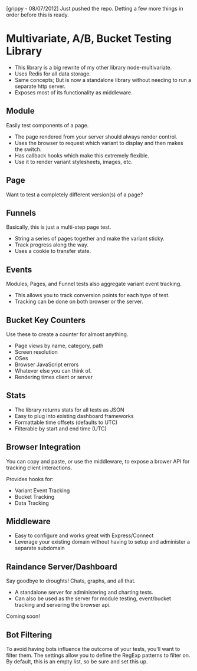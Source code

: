 [grippy - 08/07/2012] Just pushed the repo. Detting a few more things in order before this is ready.

# Multivariate, A/B, Bucket Testing Library
  - This library is a big rewrite of my other library node-multivariate.
  - Uses Redis for all data storage.
  - Same concepts; But is now a standalone library without needing to run a separate http server.
  - Exposes most of its functionality as middleware.

## Module
  Easily test components of a page.

  - The page rendered from your server should always render control.
  - Uses the browser to request which variant to display and then makes the switch.
  - Has callback hooks which make this extremely flexible.
  - Use it to render variant stylesheets, images, etc.

## Page
  Want to test a completely different version(s) of a page?

## Funnels
  Basically, this is just a multi-step page test.

  - String a series of pages together and make the variant sticky.
  - Track progress along the way.
  - Uses a cookie to transfer state.

## Events
  Modules, Pages, and Funnel tests also aggregate variant event tracking.

  - This allows you to track conversion points for each type of test.
  - Tracking can be done on both browser or the server.

## Bucket Key Counters
Use these to create a counter for almost anything.

  - Page views by name, category, path
  - Screen resolution
  - OSes
  - Browser JavaScript errors
  - Whatever else you can think of.
  - Rendering times client or server

## Stats
  - The library returns stats for all tests as JSON
  - Easy to plug into existing dashboard frameworks
  - Formattable time offsets (defaults to UTC)
  - Filterable by start and end time (UTC)

## Browser Integration
  You can copy and paste, or use the middleware, to expose a brower API for tracking client interactions.

  Provides hooks for:

  - Variant Event Tracking
  - Bucket Tracking
  - Data Tracking

## Middleware
   - Easy to configure and works great with Express/Connect
   - Leverage your existing domain without having to setup and administer a separate subdomain

## Raindance Server/Dashboard
Say goodbye to droughts! Chats, graphs, and all that.

  - A standalone server for administering and charting tests.
  - Can also be used as the server for module testing, event/bucket tracking and servering the browser api.

Coming soon!

## Bot Filtering
To avoid having bots influence the outcome of your tests, you'll want to filter them.
The settings allow you to define the RegExp patterns to filter on.
By default, this is an empty list, so be sure and set this up.
